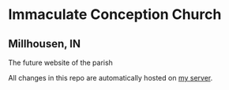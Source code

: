 # Immaculate Conception Church
## Millhousen, IN

The future website of the parish

All changes in this repo are automatically hosted on [my server](https://millhousenchurch.flexstart.me/).

